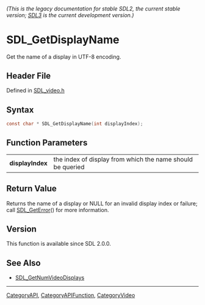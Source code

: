 ###### (This is the legacy documentation for stable SDL2, the current stable version; [SDL3](https://wiki.libsdl.org/SDL3/) is the current development version.)
# SDL_GetDisplayName

Get the name of a display in UTF-8 encoding.

## Header File

Defined in [SDL_video.h](https://github.com/libsdl-org/SDL/blob/SDL2/include/SDL_video.h)

## Syntax

```c
const char * SDL_GetDisplayName(int displayIndex);

```

## Function Parameters

|                      |                                                            |
| -------------------- | ---------------------------------------------------------- |
| **displayIndex**     | the index of display from which the name should be queried |

## Return Value

Returns the name of a display or NULL for an invalid display index or
failure; call [SDL_GetError](SDL_GetError)() for more information.

## Version

This function is available since SDL 2.0.0.

## See Also

- [SDL_GetNumVideoDisplays](SDL_GetNumVideoDisplays)

----
[CategoryAPI](CategoryAPI), [CategoryAPIFunction](CategoryAPIFunction), [CategoryVideo](CategoryVideo)

